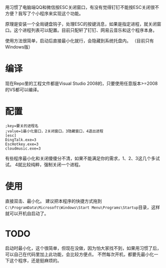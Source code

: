 用习惯了电脑端QQ和微信按ESC关闭窗口，有没有觉得钉钉不能按ESC关闭很不方便？我写了个小程序来实现这个功能。

原理是安装一个全局键盘钩子，处理ESC的按键消息，如果是指定进程，就关闭窗口。这个进程列表可以配置。目前只配轩了钉钉、网易云音乐和这个程序本身。

使用方法很简单，启动后直接最小化就行，会隐藏到系统托盘内。
（目前只有Windows版）

# 编译
现在Repo里的工程文件都是Visual Studio 2008的，只要使用任意版本>=2008的VS都可以编译。

# 配置
```
;key=要关的进程名
;value=1最小化窗口，2关闭窗口，3隐藏窗口，4退出进程
[esc]
DingTalk.exe=3
EscHotkey.exe=3
cloudmusic.exe=3
```

有些程序最小化和关闭傻傻分不清，如果不能满足你的需求，1、2、3这几个多试试。
4就比较纯粹，强制关闭一个进程。

# 使用
直接双击、最小化。
建议把本程序的快捷方式拖到`C:\ProgramData\Microsoft\Windows\Start Menu\Programs\Startup`目录，这样就可以开机自启动了。

# TODO
启动时最小化，这个很简单，但现在没做，因为怕大家找不到，如果用习惯了后，可以自己在代码里加上此功能，会比较方便点。
不然每次开机，都要先最小化一下这个程序，还是挺麻烦的。